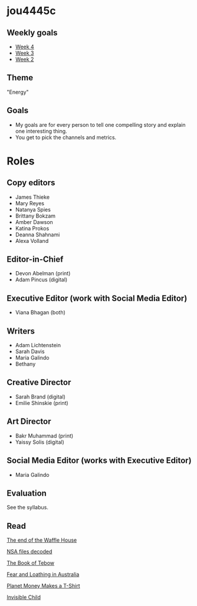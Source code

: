 jou4445c
========

## Weekly goals

* [Week 4](https://github.com/gotoplanb/jou4445c/blob/master/weeks/week-4.md)
* [Week 3](https://github.com/gotoplanb/jou4445c/blob/master/weeks/week-3.md)
* [Week 2](https://github.com/gotoplanb/jou4445c/blob/master/weeks/week-2.md)

## Theme

"Energy"

## Goals

* My goals are for every person to tell one compelling story and explain one interesting thing. 
* You get to pick the channels and metrics.

# Roles

## Copy editors

* James Thieke
* Mary Reyes
* Natanya Spies
* Brittany Bokzam
* Amber Dawson
* Katina Prokos
* Deanna Shahnami
* Alexa Volland

## Editor-in-Chief

* Devon Abelman (print)
* Adam Pincus (digital)

## Executive Editor (work with Social Media Editor)

* Viana Bhagan (both)

## Writers

* Adam Lichtenstein
* Sarah Davis
* Maria Galindo
* Bethany

## Creative Director

* Sarah Brand (digital)
* Emilie Shinskie (print)

## Art Director

* Bakr Muhammad (print)
* Yaissy Solis (digital)

## Social Media Editor (works with Executive Editor)

* Maria Galindo

## Evaluation 

See the syllabus.

## Read

[The end of the Waffle House](http://idsnews.com/news/story.aspx?id=94816)

[NSA files decoded](http://www.theguardian.com/world/interactive/2013/nov/01/snowden-nsa-files-surveillance-revelations-decoded)

[The Book of Tebow](http://sportsillustrated.cnn.com/longform/tebow/)

[Fear and Loathing in Australia](http://oneicon.oakley.com/fear-and-loathing-in-australia/)

[Planet Money Makes a T-Shirt](http://apps.npr.org/tshirt/#/title)

[Invisible Child](http://www.nytimes.com/projects/2013/invisible-child)
